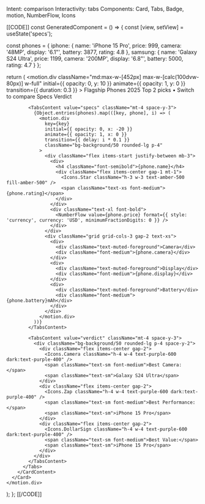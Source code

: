 Intent: comparison
Interactivity: tabs
Components: Card, Tabs, Badge, motion, NumberFlow, Icons

[[CODE]]
const GeneratedComponent = () => {
  const [view, setView] = useState('specs');
  
  const phones = {
    iphone: { name: 'iPhone 15 Pro', price: 999, camera: '48MP', display: '6.1"', battery: 3877, rating: 4.8 },
    samsung: { name: 'Galaxy S24 Ultra', price: 1199, camera: '200MP', display: '6.8"', battery: 5000, rating: 4.7 }
  };
  
  return (
    <motion.div
      className="md:max-w-[452px] max-w-[calc(100dvw-80px)] w-full"
      initial={{ opacity: 0, y: 10 }}
      animate={{ opacity: 1, y: 0 }}
      transition={{ duration: 0.3 }}
    >
      <Card className="bg-gradient-to-br from-purple-50/50 to-purple-100/30 dark:from-purple-950/50 dark:to-purple-900/30">
        <CardHeader>
          <CardTitle>Flagship Phones 2025</CardTitle>
          <CardDescription>Top 2 picks • Switch to compare</CardDescription>
        </CardHeader>
        <CardContent className="space-y-4">
          <Tabs value={view} onValueChange={setView} className="w-full">
            <TabsList className="grid w-full grid-cols-2">
              <TabsTrigger value="specs">Specs</TabsTrigger>
              <TabsTrigger value="verdict">Verdict</TabsTrigger>
            </TabsList>
            
            <TabsContent value="specs" className="mt-4 space-y-3">
              {Object.entries(phones).map(([key, phone], i) => (
                <motion.div
                  key={key}
                  initial={{ opacity: 0, x: -20 }}
                  animate={{ opacity: 1, x: 0 }}
                  transition={{ delay: i * 0.1 }}
                  className="bg-background/50 rounded-lg p-4"
                >
                  <div className="flex items-start justify-between mb-3">
                    <div>
                      <h4 className="font-semibold">{phone.name}</h4>
                      <div className="flex items-center gap-1 mt-1">
                        <Icons.Star className="h-3 w-3 text-amber-500 fill-amber-500" />
                        <span className="text-xs font-medium">{phone.rating}</span>
                      </div>
                    </div>
                    <div className="text-xl font-bold">
                      <NumberFlow value={phone.price} format={{ style: 'currency', currency: 'USD', minimumFractionDigits: 0 }} />
                    </div>
                  </div>
                  <div className="grid grid-cols-3 gap-2 text-xs">
                    <div>
                      <div className="text-muted-foreground">Camera</div>
                      <div className="font-medium">{phone.camera}</div>
                    </div>
                    <div>
                      <div className="text-muted-foreground">Display</div>
                      <div className="font-medium">{phone.display}</div>
                    </div>
                    <div>
                      <div className="text-muted-foreground">Battery</div>
                      <div className="font-medium">{phone.battery}mAh</div>
                    </div>
                  </div>
                </motion.div>
              ))}
            </TabsContent>
            
            <TabsContent value="verdict" className="mt-4 space-y-3">
              <div className="bg-background/50 rounded-lg p-4 space-y-2">
                <div className="flex items-center gap-2">
                  <Icons.Camera className="h-4 w-4 text-purple-600 dark:text-purple-400" />
                  <span className="text-sm font-medium">Best Camera:</span>
                  <span className="text-sm">Galaxy S24 Ultra</span>
                </div>
                <div className="flex items-center gap-2">
                  <Icons.Zap className="h-4 w-4 text-purple-600 dark:text-purple-400" />
                  <span className="text-sm font-medium">Best Performance:</span>
                  <span className="text-sm">iPhone 15 Pro</span>
                </div>
                <div className="flex items-center gap-2">
                  <Icons.DollarSign className="h-4 w-4 text-purple-600 dark:text-purple-400" />
                  <span className="text-sm font-medium">Best Value:</span>
                  <span className="text-sm">iPhone 15 Pro</span>
                </div>
              </div>
            </TabsContent>
          </Tabs>
        </CardContent>
      </Card>
    </motion.div>
  );
};
[[/CODE]]

